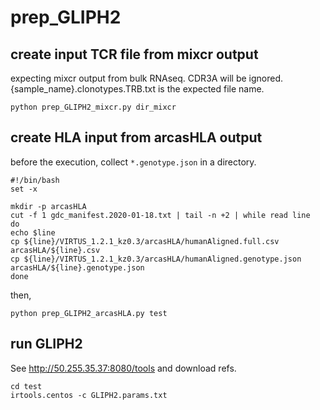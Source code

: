 # prep_GLIPH2

## create input TCR file from mixcr output

expecting mixcr output from bulk RNAseq. CDR3A will be ignored.
{sample_name}.clonotypes.TRB.txt is the expected file name.

```
python prep_GLIPH2_mixcr.py dir_mixcr
```

## create HLA input from arcasHLA output

before the execution, collect `*.genotype.json` in a directory.

```
#!/bin/bash
set -x

mkdir -p arcasHLA 
cut -f 1 gdc_manifest.2020-01-18.txt | tail -n +2 | while read line
do
echo $line
cp ${line}/VIRTUS_1.2.1_kz0.3/arcasHLA/humanAligned.full.csv arcasHLA/${line}.csv
cp ${line}/VIRTUS_1.2.1_kz0.3/arcasHLA/humanAligned.genotype.json arcasHLA/${line}.genotype.json
done
```

then,

```
python prep_GLIPH2_arcasHLA.py test
```

## run GLIPH2

See http://50.255.35.37:8080/tools and download refs. 

```
cd test
irtools.centos -c GLIPH2.params.txt
```
